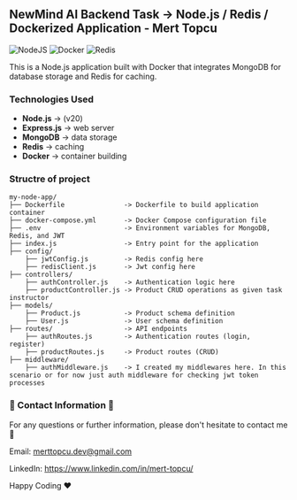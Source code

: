 ## NewMind AI Backend Task  -> Node.js / Redis / Dockerized Application - Mert Topcu
![NodeJS](https://img.shields.io/badge/node.js-6DA55F?style=for-the-badge&logo=node.js&logoColor=white)
![Docker](https://img.shields.io/badge/docker-%230db7ed.svg?style=for-the-badge&logo=docker&logoColor=white)
![Redis](https://img.shields.io/badge/redis-%23DD0031.svg?style=for-the-badge&logo=redis&logoColor=white)

This is a Node.js application built with Docker that integrates MongoDB for database storage and Redis for caching.

### Technologies Used

- **Node.js** -> (v20)
- **Express.js** -> web server
- **MongoDB** -> data storage
- **Redis** -> caching
- **Docker** -> container building

### Structre of project

```
my-node-app/
├── Dockerfile               -> Dockerfile to build application container
├── docker-compose.yml       -> Docker Compose configuration file
├── .env                     -> Environment variables for MongoDB, Redis, and JWT
├── index.js                 -> Entry point for the application
├── config/
    ├── jwtConfig.js         -> Redis config here
    ├── redisClient.js       -> Jwt config here 
├── controllers/         
    ├── authController.js    -> Authentication logic here
    ├── productController.js -> Product CRUD operations as given task instructor
├── models/              
    ├── Product.js           -> Product schema definition
    ├── User.js              -> User schema definition
├── routes/                  -> API endpoints
    ├── authRoutes.js        -> Authentication routes (login, register)
    ├── productRoutes.js     -> Product routes (CRUD)
├── middleware/              
    ├── authMiddleware.js    -> I created my middlewares here. In this scenario or for now just auth middleware for checking jwt token processes
```

### :incoming_envelope: Contact Information :incoming_envelope:

For any questions or further information, please don't hesitate to contact me :pray:

Email: merttopcu.dev@gmail.com

LinkedIn: https://www.linkedin.com/in/mert-topcu/

Happy Coding ❤️
